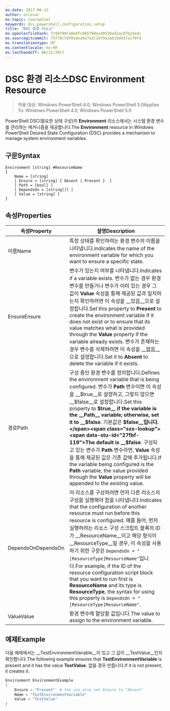 ```yaml
---
ms.date: 2017-06-12
author: eslesar
ms.topic: conceptual
keywords: dsc,powershell,configuration,setup
title: "DSC 환경 리소스"
ms.openlocfilehash: 7c98798fa0e8fc865798ea30530e41ac87b2dadc
ms.sourcegitcommit: 75f70c7df01eea5e7a2c16f9a3ab1dd437a1f8fd
ms.translationtype: HT
ms.contentlocale: ko-KR
ms.lasthandoff: 06/12/2017
---
```

# <a name="dsc-environment-resource"></a><span data-ttu-id="27fbf-103">DSC 환경 리소스</span><span class="sxs-lookup"><span data-stu-id="27fbf-103">DSC Environment Resource</span></span>

> <span data-ttu-id="27fbf-104">적용 대상: Windows PowerShell 4.0, Windows PowerShell 5.0</span><span class="sxs-lookup"><span data-stu-id="27fbf-104">Applies To: Windows PowerShell 4.0, Windows PowerShell 5.0</span></span>

<span data-ttu-id="27fbf-105">PowerShell DSC(필요한 상태 구성)의 __Environment__ 리소스에서는 시스템 환경 변수를 관리하는 메커니즘을 제공합니다.</span><span class="sxs-lookup"><span data-stu-id="27fbf-105">The __Environment__ resource in Windows PowerShell Desired State Configuration (DSC) provides a mechanism to manage system environment variables.</span></span>

## <a name="syntax"></a><span data-ttu-id="27fbf-106">구문</span><span class="sxs-lookup"><span data-stu-id="27fbf-106">Syntax</span></span>
``` mof
Environment [string] #ResourceName
{
    Name = [string]
    [ Ensure = [string] { Absent | Present }  ]
    [ Path = [bool] ]
    [ DependsOn = [string[]] ]
    [ Value = [string] ]
}
```

## <a name="properties"></a><span data-ttu-id="27fbf-107">속성</span><span class="sxs-lookup"><span data-stu-id="27fbf-107">Properties</span></span>

|  <span data-ttu-id="27fbf-108">속성</span><span class="sxs-lookup"><span data-stu-id="27fbf-108">Property</span></span>  |  <span data-ttu-id="27fbf-109">설명</span><span class="sxs-lookup"><span data-stu-id="27fbf-109">Description</span></span>   | 
|---|---| 
| <span data-ttu-id="27fbf-110">이름</span><span class="sxs-lookup"><span data-stu-id="27fbf-110">Name</span></span>| <span data-ttu-id="27fbf-111">특정 상태를 확인하려는 환경 변수의 이름을 나타냅니다.</span><span class="sxs-lookup"><span data-stu-id="27fbf-111">Indicates the name of the environment variable for which you want to ensure a specific state.</span></span>| 
| <span data-ttu-id="27fbf-112">Ensure</span><span class="sxs-lookup"><span data-stu-id="27fbf-112">Ensure</span></span>| <span data-ttu-id="27fbf-113">변수가 있는지 여부를 나타냅니다.</span><span class="sxs-lookup"><span data-stu-id="27fbf-113">Indicates if a variable exists.</span></span> <span data-ttu-id="27fbf-114">변수가 없는 경우 환경 변수를 만들거나 변수가 이미 있는 경우 그 값이 __Value__ 속성을 통해 제공된 값과 일치하는지 확인하려면 이 속성을 __있음__으로 설정합니다.</span><span class="sxs-lookup"><span data-stu-id="27fbf-114">Set this property to __Present__ to create the environment variable if it does not exist or to ensure that its value matches what is provided through the __Value__ property if the variable already exists.</span></span> <span data-ttu-id="27fbf-115">변수가 존재하는 경우 변수를 삭제하려면 이 속성을 __없음__으로 설정합니다.</span><span class="sxs-lookup"><span data-stu-id="27fbf-115">Set it to __Absent__ to delete the variable if it exists.</span></span>| 
| <span data-ttu-id="27fbf-116">경로</span><span class="sxs-lookup"><span data-stu-id="27fbf-116">Path</span></span>| <span data-ttu-id="27fbf-117">구성 중인 환경 변수를 정의합니다.</span><span class="sxs-lookup"><span data-stu-id="27fbf-117">Defines the environment variable that is being configured.</span></span> <span data-ttu-id="27fbf-118">변수가 __Path__ 변수이면 이 속성을 __$true__로 설정하고, 그렇지 않으면 __$false__로 설정합니다.</span><span class="sxs-lookup"><span data-stu-id="27fbf-118">Set this property to __$true__ if the variable is the __Path__ variable; otherwise, set it to __$false__.</span></span> <span data-ttu-id="27fbf-119">기본값은 __$false__입니다.</span><span class="sxs-lookup"><span data-stu-id="27fbf-119">The default is __$false__.</span></span> <span data-ttu-id="27fbf-120">구성되고 있는 변수가 __Path__ 변수라면, __Value__ 속성을 통해 제공된 값은 기존 값에 추가됩니다.</span><span class="sxs-lookup"><span data-stu-id="27fbf-120">If the variable being configured is the __Path__ variable, the value provided through the __Value__ property will be appended to the existing value.</span></span>| 
| <span data-ttu-id="27fbf-121">DependsOn</span><span class="sxs-lookup"><span data-stu-id="27fbf-121">DependsOn</span></span> | <span data-ttu-id="27fbf-122">이 리소스를 구성하려면 먼저 다른 리소스의 구성을 실행해야 함을 나타냅니다.</span><span class="sxs-lookup"><span data-stu-id="27fbf-122">Indicates that the configuration of another resource must run before this resource is configured.</span></span> <span data-ttu-id="27fbf-123">예를 들어, 먼저 실행하려는 리소스 구성 스크립트 블록의 ID가 __ResourceName__이고 해당 형식이 __ResourceType__일 경우, 이 속성을 사용하기 위한 구문은 `DependsOn = "[ResourceType]ResourceName"`입니다.</span><span class="sxs-lookup"><span data-stu-id="27fbf-123">For example, if the ID of the resource configuration script block that you want to run first is __ResourceName__ and its type is __ResourceType__, the syntax for using this property is `DependsOn = "[ResourceType]ResourceName"`.</span></span>| 
| <span data-ttu-id="27fbf-124">Value</span><span class="sxs-lookup"><span data-stu-id="27fbf-124">Value</span></span>| <span data-ttu-id="27fbf-125">환경 변수에 할당할 값입니다.</span><span class="sxs-lookup"><span data-stu-id="27fbf-125">The value to assign to the environment variable.</span></span>| 

## <a name="example"></a><span data-ttu-id="27fbf-126">예제</span><span class="sxs-lookup"><span data-stu-id="27fbf-126">Example</span></span>

<span data-ttu-id="27fbf-127">다음 예제에서는 __TestEnvironmentVariable__이 있고 그 값이 __TestValue__인지 확인합니다.</span><span class="sxs-lookup"><span data-stu-id="27fbf-127">The following example ensures that __TestEnvironmentVariable__ is present and it has the value __TestValue__.</span></span> <span data-ttu-id="27fbf-128">없을 경우 만듭니다.</span><span class="sxs-lookup"><span data-stu-id="27fbf-128">If it is not present, it creates it.</span></span>

```powershell
Environment EnvironmentExample
{
    Ensure = "Present"  # You can also set Ensure to "Absent"
    Name = "TestEnvironmentVariable"
    Value = "TestValue"
}
```

